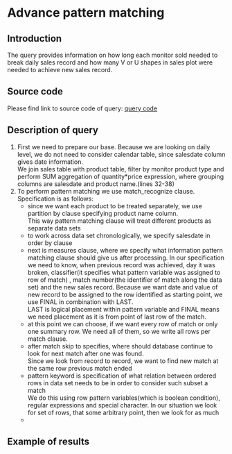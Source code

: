 # Advance pattern matching
## Introduction
The query provides information on how long each monitor sold needed to break daily sales record and how many V or U shapes in sales plot were needed to achieve new sales record.

## Source code
Please find link to source code of query: [query code](https://github.com/PiotrBelniak/SQL-queries/blob/main/source_code/advanced_pattern_matching_example.sql)

## Description of query
1. First we need to prepare our base. Because we are looking on daily level, we do not need to consider calendar table, since salesdate column gives date information.  
   We join sales table with product table, filter by monitor product type and perform SUM aggregation of quantity*price expression, where grouping columns are salesdate and product name.(lines 32-38)
2. To perform pattern matching we use match_recognize clause. Specification is as follows:  
   - since we want each product to be treated separately, we use partition by clause specifying product name column.  
     This way pattern matching clause will treat different products as separate data sets
   - to work across data set chronologically, we specify salesdate in order by clause
   - next is measures clause, where we specify what information pattern matching clause should give us after processing.
     In our specification we need to know, when previous record was achieved, day it was broken, classifier(it specifies what pattern variable was assigned to row of match)
     , match number(the identifier of match along the data set) and the new sales record. 
     Because we want date and value of new record to be assigned to the row identified as starting point, we use FINAL in combination with LAST.  
     LAST is logical placement within pattern variable and FINAL means we need placement as it is from point of last row of the match.
   - at this point we can choose, if we want every row of match or only one summary row.
     We need all of them, so we write all rows per match clause.     
   - after match skip to specifies, where should database continue to look for next match after one was found.  
     Since we look from record to record, we want to find new match at the same row previous match ended
   - pattern keyword is specification of what relation between ordered rows in data set needs to be in order to consider such subset a match  
     We do this using row pattern variables(which is boolean condition), regular expressions and special character.
     In our situation we look for set of rows, that some arbitrary point, then we look for as much 
   - 

  

## Example of results

